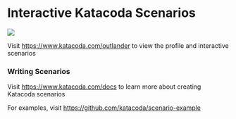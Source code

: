 # Interactive Katacoda Scenarios

[![](http://shields.katacoda.com/katacoda/outlander/count.svg)](https://www.katacoda.com/outlander "Get your profile on Katacoda.com")

Visit https://www.katacoda.com/outlander to view the profile and interactive scenarios

### Writing Scenarios
Visit https://www.katacoda.com/docs to learn more about creating Katacoda scenarios

For examples, visit https://github.com/katacoda/scenario-example
